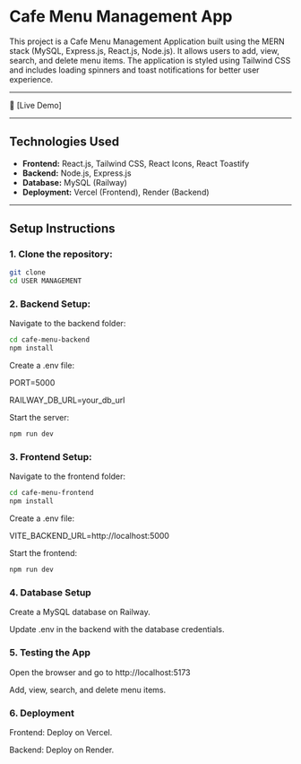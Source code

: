# Cafe Menu Management App

This project is a Cafe Menu Management Application built using the MERN stack (MySQL, Express.js, React.js, Node.js). It allows users to add, view, search, and delete menu items. The application is styled using Tailwind CSS and includes loading spinners and toast notifications for better user experience.

---

🔗 [Live Demo]

---

## Technologies Used

- **Frontend:** React.js, Tailwind CSS, React Icons, React Toastify
- **Backend:** Node.js, Express.js
- **Database:** MySQL (Railway)
- **Deployment:** Vercel (Frontend), Render (Backend)

---

## Setup Instructions

### 1. Clone the repository:

```bash
git clone
cd USER MANAGEMENT
```

### 2. Backend Setup:

Navigate to the backend folder:

```bash
cd cafe-menu-backend
npm install
```

Create a .env file:

PORT=5000

RAILWAY_DB_URL=your_db_url

Start the server:

```bash
npm run dev
```

### 3. Frontend Setup:

Navigate to the frontend folder:

```bash
cd cafe-menu-frontend
npm install
```

Create a .env file:

VITE_BACKEND_URL=http://localhost:5000

Start the frontend:

```bash
npm run dev
```

### 4. Database Setup

Create a MySQL database on Railway.

Update .env in the backend with the database credentials.

### 5. Testing the App

Open the browser and go to http://localhost:5173

Add, view, search, and delete menu items.

### 6. Deployment

Frontend: Deploy on Vercel.

Backend: Deploy on Render.
